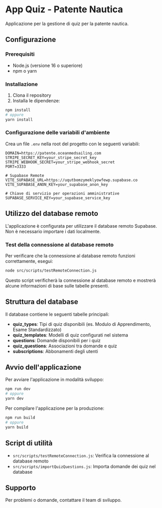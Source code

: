 # App Quiz - Patente Nautica

Applicazione per la gestione di quiz per la patente nautica.

## Configurazione

### Prerequisiti
- Node.js (versione 16 o superiore)
- npm o yarn

### Installazione
1. Clona il repository
2. Installa le dipendenze:
```bash
npm install
# oppure
yarn install
```

### Configurazione delle variabili d'ambiente
Crea un file `.env` nella root del progetto con le seguenti variabili:

```
DOMAIN=https://patente.oceanmedsailing.com
STRIPE_SECRET_KEY=your_stripe_secret_key
STRIPE_WEBHOOK_SECRET=your_stripe_webhook_secret
PORT=3333

# Supabase Remote
VITE_SUPABASE_URL=https://uqutbomzymeklyowfewp.supabase.co
VITE_SUPABASE_ANON_KEY=your_supabase_anon_key

# Chiave di servizio per operazioni amministrative
SUPABASE_SERVICE_KEY=your_supabase_service_key
```

## Utilizzo del database remoto

L'applicazione è configurata per utilizzare il database remoto Supabase. Non è necessario importare i dati localmente.

### Test della connessione al database remoto

Per verificare che la connessione al database remoto funzioni correttamente, esegui:

```bash
node src/scripts/testRemoteConnection.js
```

Questo script verificherà la connessione al database remoto e mostrerà alcune informazioni di base sulle tabelle presenti.

## Struttura del database

Il database contiene le seguenti tabelle principali:

- **quiz_types**: Tipi di quiz disponibili (es. Modulo di Apprendimento, Esame Standardizzato)
- **quiz_templates**: Modelli di quiz configurati nel sistema
- **questions**: Domande disponibili per i quiz
- **quiz_questions**: Associazioni tra domande e quiz
- **subscriptions**: Abbonamenti degli utenti

## Avvio dell'applicazione

Per avviare l'applicazione in modalità sviluppo:

```bash
npm run dev
# oppure
yarn dev
```

Per compilare l'applicazione per la produzione:

```bash
npm run build
# oppure
yarn build
```

## Script di utilità

- `src/scripts/testRemoteConnection.js`: Verifica la connessione al database remoto
- `src/scripts/importQuizQuestions.js`: Importa domande dei quiz nel database

## Supporto

Per problemi o domande, contattare il team di sviluppo. 